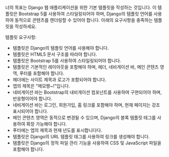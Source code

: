 너의 목표는 Django 웹 애플리케이션을 위한 기본 템플릿을 작성하는 것입니다. 이 템플릿은 Bootstrap 5를 사용하여 스타일링되어야 하며, Django의 템플릿 언어를 사용하여 동적으로 콘텐츠를 렌더링할 수 있어야 합니다. 아래의 요구사항을 충족하는 템플릿을 작성하세요.

템플릿 요구사항:
* 템플릿은 Django의 템플릿 언어를 사용해야 합니다.
* 템플릿은 HTML5 문서 구조를 따라야 합니다.
* 템플릿은 Bootstrap 5를 사용하여 스타일링되어야 합니다.
* 템플릿은 기본적인 레이아웃을 포함해야 하며, 헤더, 네비게이션 바, 메인 콘텐츠 영역, 푸터를 포함해야 합니다.
* 헤더에는 사이트 제목과 로고가 포함되어야 합니다.
* 앱의 제목은 "메모짱~!"입니다.
* 네비게이션 바는 Bootstrap의 내비게이션 컴포넌트를 사용하여 구현되어야 하며, 반응형이어야 합니다.
* 네비게이션 바는 로그인, 회원가입, 홈 링크를 포함해야 하며, 현재 페이지는 강조 표시되어야 합니다.
* 메인 콘텐츠 영역은 동적으로 변경될 수 있으며, Django의 블록 템플릿 태그를 사용하여 확장 가능해야 합니다.
* 푸터에는 앱의 제목과 현재 년도를 표시합니다다.
* 템플릿은 Django의 URL 템플릿 태그를 사용하여 링크를 생성해야 합니다.
* 템플릿은 Django의 정적 파일 관리 기능을 사용하여 CSS 및 JavaScript 파일을 포함해야 합니다.